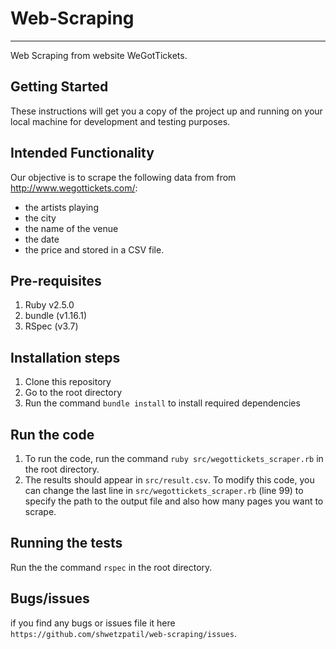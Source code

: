 # Web-Scraping
---
Web Scraping from website WeGotTickets.

## Getting Started
These instructions will get you a copy of the project up and running on your local machine for development and testing purposes.

## Intended Functionality
Our objective is to scrape the following data from from http://www.wegottickets.com/:
 * the artists playing
 * the city
 * the name of the venue
 * the date
 * the price and stored in a CSV file.

## Pre-requisites
1. Ruby v2.5.0
1. bundle (v1.16.1)
2. RSpec (v3.7)

## Installation steps
1. Clone this repository
1. Go to the root directory
2. Run the command `bundle install` to install required dependencies

## Run the code
1. To run the code, run the command `ruby src/wegottickets_scraper.rb` in the root directory.
2. The results should appear in `src/result.csv`. To modify this code, you can change the last line in `src/wegottickets_scraper.rb` (line 99) to specify the path to the output file and also how many pages you want to scrape.

## Running the tests
Run the the command `rspec` in the root directory.

## Bugs/issues
if you find any bugs or issues file it here `https://github.com/shwetzpatil/web-scraping/issues`.